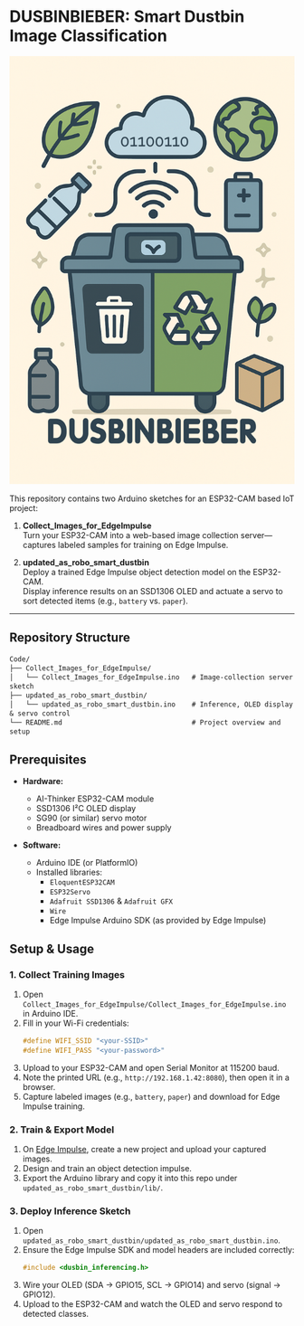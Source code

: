 # DUSBINBIEBER: Smart Dustbin Image Classification

![Alt text](src\iot.png "Dusbinbieber")

This repository contains two Arduino sketches for an ESP32-CAM based IoT project:

1. **Collect_Images_for_EdgeImpulse**  
   Turn your ESP32-CAM into a web-based image collection server—captures labeled samples for training on Edge Impulse.

2. **updated_as_robo_smart_dustbin**  
   Deploy a trained Edge Impulse object detection model on the ESP32-CAM.  
   Display inference results on an SSD1306 OLED and actuate a servo to sort detected items (e.g., `battery` vs. `paper`).

---

## Repository Structure

```
Code/
├── Collect_Images_for_EdgeImpulse/
│   └── Collect_Images_for_EdgeImpulse.ino   # Image-collection server sketch
├── updated_as_robo_smart_dustbin/
│   └── updated_as_robo_smart_dustbin.ino    # Inference, OLED display & servo control
└── README.md                                # Project overview and setup
```

## Prerequisites

- **Hardware:**

  - AI-Thinker ESP32-CAM module
  - SSD1306 I²C OLED display
  - SG90 (or similar) servo motor
  - Breadboard wires and power supply

- **Software:**
  - Arduino IDE (or PlatformIO)
  - Installed libraries:
    - `EloquentESP32CAM`
    - `ESP32Servo`
    - `Adafruit SSD1306` & `Adafruit GFX`
    - `Wire`
    - Edge Impulse Arduino SDK (as provided by Edge Impulse)

## Setup & Usage

### 1. Collect Training Images

1. Open `Collect_Images_for_EdgeImpulse/Collect_Images_for_EdgeImpulse.ino` in Arduino IDE.
2. Fill in your Wi-Fi credentials:
   ```cpp
   #define WIFI_SSID "<your-SSID>"
   #define WIFI_PASS "<your-password>"
   ```
3. Upload to your ESP32-CAM and open Serial Monitor at 115200 baud.
4. Note the printed URL (e.g., `http://192.168.1.42:8080`), then open it in a browser.
5. Capture labeled images (e.g., `battery`, `paper`) and download for Edge Impulse training.

### 2. Train & Export Model

1. On [Edge Impulse](https://www.edgeimpulse.com), create a new project and upload your captured images.
2. Design and train an object detection impulse.
3. Export the Arduino library and copy it into this repo under `updated_as_robo_smart_dustbin/lib/`.

### 3. Deploy Inference Sketch

1. Open `updated_as_robo_smart_dustbin/updated_as_robo_smart_dustbin.ino`.
2. Ensure the Edge Impulse SDK and model headers are included correctly:
   ```cpp
   #include <dusbin_inferencing.h>
   ```
3. Wire your OLED (SDA → GPIO15, SCL → GPIO14) and servo (signal → GPIO12).
4. Upload to the ESP32-CAM and watch the OLED and servo respond to detected classes.
